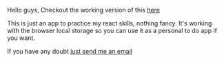 Hello guys,
Checkout the working version of this <a href="https://moix197.github.io/TodoApp/" target="_blank">here</a>

This is just an app to practice my react skills, nothing fancy. 
It's working with the browser local storage so you can use it as a personal to do app if you want.

If you have any doubt <a href="mailto:moix197@gmail.com">just send me an email</a>
